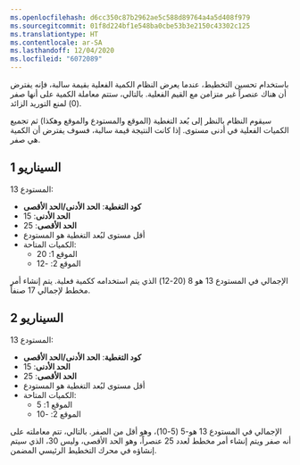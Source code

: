 ```yaml
---
ms.openlocfilehash: d6cc350c87b2962ae5c588d89764a4a5d408f979
ms.sourcegitcommit: 01f8d224bf1e548ba0cbe53b3e2150c43302c125
ms.translationtype: HT
ms.contentlocale: ar-SA
ms.lasthandoff: 12/04/2020
ms.locfileid: "6072089"
---
```

باستخدام تحسين التخطيط، عندما يعرض النظام الكمية الفعلية بقيمة سالبة، فإنه يفترض أن هناك عنصراً غير متزامن مع القيم الفعلية. بالتالي، ستتم معاملة الكمية على أنها صفر (0) لمنع التوريد الزائد. 

سيقوم النظام بالنظر إلى بُعد التغطية (الموقع والمستودع والموقع وهكذا) ثم تجميع الكميات الفعلية في أدنى مستوى. إذا كانت النتيجة قيمة سالبة، فسوف يفترض أن الكمية هي صفر. 


## <a name="scenario-1"></a>السيناريو 1

المستودع 13:

- **كود التغطية**: **الحد الأدنى/الحد الأقصى**
- **الحد الأدنى**: 15
- **الحد الأقصى**: 25
- أقل مستوى لبُعد التغطية هو المستودع
- الكميات المتاحة:
    - الموقع 1: 20
    - الموقع 2: -12

الإجمالي في المستودع 13 هو 8 (20-12) الذي يتم استخدامه ككمية فعلية. يتم إنشاء أمر مخطط لإجمالي 17 صنفاً.

## <a name="scenario-2"></a>السيناريو 2

المستودع 13:

- **كود التغطية**: **الحد الأدنى/الحد الأقصى**
- **الحد الأدنى**: 15
- **الحد الأقصى**: 25
- أقل مستوى لبُعد التغطية هو المستودع
- الكميات المتاحة:
    - الموقع 1: 5
    - الموقع 2: -10

الإجمالي في المستودع 13 هو-5 (5-10)، وهو أقل من الصفر. بالتالي، تتم معاملته على أنه صفر ويتم إنشاء أمر مخطط لعدد 25 عنصراً، وهو الحد الأقصى، وليس 30، الذي سيتم إنشاؤه في محرك التخطيط الرئيسي المضمن. 
